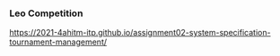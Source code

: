 ### Leo Competition

https://2021-4ahitm-itp.github.io/assignment02-system-specification-tournament-management/